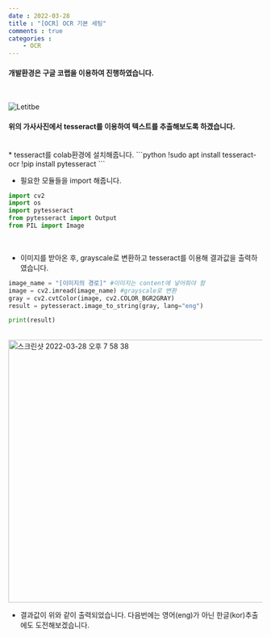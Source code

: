 ```yaml
---
date : 2022-03-28
title : "[OCR] OCR 기본 세팅"
comments : true
categories : 
    - OCR
---
```

#### 개발환경은 구글 코랩을 이용하여 진행하였습니다.
<br>

![Letitbe](https://user-images.githubusercontent.com/55019557/160386090-8c3976c6-67af-4d18-a39b-ed04131262c7.png)
#### 위의 가사사진에서 tesseract를 이용하여 텍스트를 추출해보도록 하겠습니다.
<br>
* tesseract를 colab환경에 설치해줍니다.
```python
!sudo apt install tesseract-ocr
!pip install pytesseract
```
<br>

* 필요한 모듈들을 import 해줍니다.
```python
import cv2
import os
import pytesseract
from pytesseract import Output
from PIL import Image
```

<br>

* 이미지를 받아온 후, grayscale로 변환하고 tesseract를 이용해 결과값을 출력하였습니다.

```python
image_name = "[이미지의 경로]" #이미지는 content에 넣어줘야 함
image = cv2.imread(image_name) #grayscale로 변환
gray = cv2.cvtColor(image, cv2.COLOR_BGR2GRAY) 
result = pytesseract.image_to_string(gray, lang="eng")

print(result)
```

<br>
<img width="520" alt="스크린샷 2022-03-28 오후 7 58 38" src="https://user-images.githubusercontent.com/55019557/160386415-4b3f5815-89dc-4185-83aa-54c9948f4a57.png">

* 결과값이 위와 같이 출력되었습니다. 다음번에는 영어(eng)가 아닌 한글(kor)추출에도 도전해보겠습니다.
